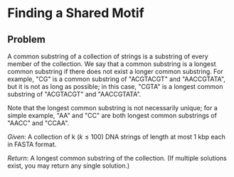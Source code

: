 # Finding a Shared Motif

## Problem
A common substring of a collection of strings is a substring of every member of the collection. We say that a common substring is a longest common substring if there does not exist a longer common substring. For example, "CG" is a common substring of "ACGTACGT" and "AACCGTATA", but it is not as long as possible; in this case, "CGTA" is a longest common substring of "ACGTACGT" and "AACCGTATA".

Note that the longest common substring is not necessarily unique; for a simple example, "AA" and "CC" are both longest common substrings of "AACC" and "CCAA".


*Given*: A collection of k ($k \le 100$) DNA strings of length at most 1 kbp each in FASTA format.


*Return*: A longest common substring of the collection. (If multiple solutions exist, you may return any single solution.)